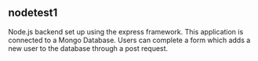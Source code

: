 ## nodetest1

Node.js backend set up using the express framework.  This application is connected to a Mongo Database. Users can complete a form which adds a new user to the database through a post request.